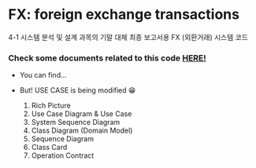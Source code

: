 # FX: foreign exchange transactions

4-1 시스템 분석 및 설계 과목의 기말 대체 최종 보고서용 FX (외환거래) 시스템 코드


### Check some documents related to this code [HERE!](https://confused-rate-def.notion.site/0d704355421c448397b281497f8c0a8c)

- You can find...
- But! USE CASE is being modified 😁

  1. Rich Picture
  2. Use Case Diagram & Use Case
  3. System Sequence Diagram
  4. Class Diagram (Domain Model)
  5. Sequence Diagram
  6. Class Card
  7. Operation Contract

